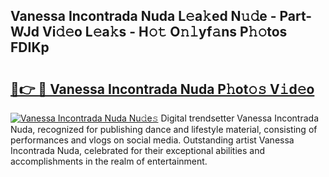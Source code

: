 ## Vanessa Incontrada Nuda L𝚎a𝚔ed N𝚞𝚍e - Part-WJd Vi𝚍𝚎o L𝚎a𝚔s - H𝚘𝚝 O𝚗𝚕yf𝚊ns P𝚑𝚘tos FDIKp

# <h2><a href="http://kf2cm4g.oniu.top/?m=Vanessa+Incontrada+Nuda">🔗👉 🔴 Vanessa Incontrada Nuda P𝚑ot𝚘𝚜 V𝚒d𝚎o</a></h2>

[![Vanessa Incontrada Nuda Nu𝚍e𝚜](https://i.imgur.com/0qMVB7G.gif)](http://kf2cm4g.oniu.top/?m=Vanessa+Incontrada+Nuda)
Digital trendsetter Vanessa Incontrada Nuda, recognized for publishing dance and lifestyle material, consisting of performances and vlogs on social media. Outstanding artist Vanessa Incontrada Nuda, celebrated for their exceptional abilities and accomplishments in the realm of entertainment.  
